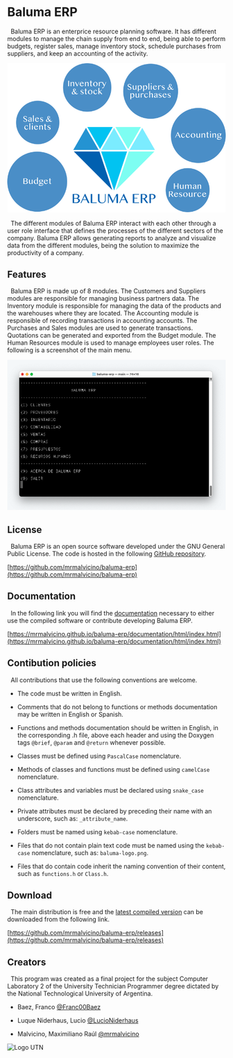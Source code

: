# Baluma ERP

&nbsp; Baluma ERP is an enterprice resource planning software. It has different modules to manage the chain supply from end to end, being able to perform budgets, register sales, manage inventory stock, schedule purchases from suppliers, and keep an accounting of the activity.

![Baluma ERP](/images/baluma-erp.png?raw=true "Baluma ERP")

&nbsp; The different modules of Baluma ERP interact with each other through a user role interface that defines the processes of the different sectors of the company. Baluma ERP allows generating reports to analyze and visualize data from the different modules, being the solution to maximize the productivity of a company.

## Features

&nbsp; Baluma ERP is made up of 8 modules. The Customers and Suppliers modules are responsible for managing business partners data. The Inventory module is responsible for managing the data of the products and the warehouses where they are located. The Accounting module is responsible of recording transactions in accounting accounts. The Purchases and Sales modules are used to generate transactions. Quotations can be generated and exported from the Budget module. The Human Resources module is used to manage employees user roles. The following is a screenshot of the main menu.

![Baluma ERP](/images/screenshot-menu.png?raw=true "Baluma ERP")

## License

&nbsp; Baluma ERP is an open source software developed under the GNU General Public License. The code is hosted in the following [GitHub repository](https://github.com/mrmalvicino/baluma-erp).

[https://github.com/mrmalvicino/baluma-erp](https://github.com/mrmalvicino/baluma-erp)

## Documentation

&nbsp; In the following link you will find the [documentation](https://mrmalvicino.github.io/baluma-erp/documentation/html/index.html) necessary to either use the compiled software or contribute developing Baluma ERP.

[https://mrmalvicino.github.io/baluma-erp/documentation/html/index.html](https://mrmalvicino.github.io/baluma-erp/documentation/html/index.html)

## Contibution policies

&nbsp; All contributions that use the following conventions are welcome.

- The code must be written in English.

- Comments that do not belong to functions or methods documentation may be written in English or Spanish.

- Functions and methods documentation should be written in English, in the corresponding .h file, above each header and using the Doxygen tags `@brief`, `@param` and `@return` whenever possible.

- Classes must be defined using `PascalCase` nomenclature.

- Methods of classes and functions must be defined using `camelCase` nomenclature.

- Class attributes and variables must be declared using `snake_case` nomenclature.

- Private attributes must be declared by preceding their name with an underscore, such as: `_attribute_name`.

- Folders must be named using `kebab-case` nomenclature.

- Files that do not contain plain text code must be named using the `kebab-case` nomenclature, such as: `baluma-logo.png`.

- Files that do contain code inherit the naming convention of their content, such as `functions.h` or `Class.h`.

## Download

&nbsp; The main distribution is free and the [latest compiled version](https://github.com/mrmalvicino/baluma-erp/releases) can be downloaded from the following link.

[https://github.com/mrmalvicino/baluma-erp/releases](https://github.com/mrmalvicino/baluma-erp/releases)

## Creators

&nbsp; This program was created as a final project for the subject Computer Laboratory 2 of the University Technician Programmer degree dictated by the National Technological University of Argentina.

- Baez, Franco [@Franc00Baez](https://github.com/Franc00Baez)

- Luque Niderhaus, Lucio [@LucioNiderhaus](https://github.com/LucioNiderhaus)

- Malvicino, Maximiliano Raúl [@mrmalvicino](https://www.github.com/mrmalvicino)

![Logo UTN](https://utn.edu.ar/images/logo-utn.png)